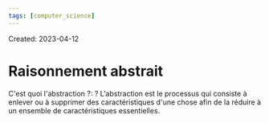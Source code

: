 ```yaml
---
tags: [computer_science] 
---
```

Created: 2023-04-12

# Raisonnement abstrait
C'est quoi l'abstraction ?:
?
L'abstraction est le processus qui consiste à enlever ou à supprimer des caractéristiques d'une chose afin de la réduire à un ensemble de caractéristiques essentielles.

